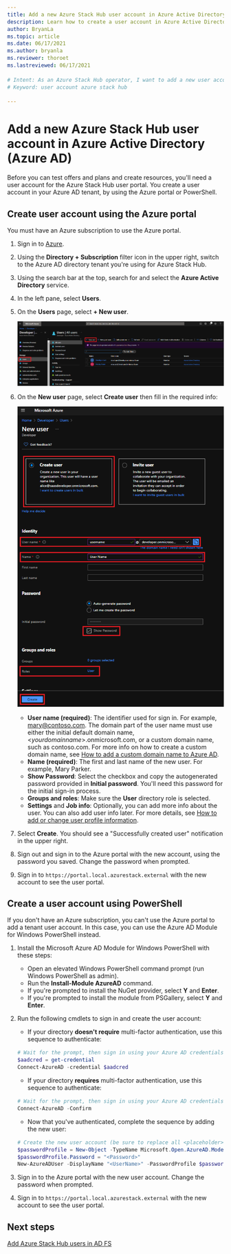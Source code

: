 ```yaml
---
title: Add a new Azure Stack Hub user account in Azure Active Directory
description: Learn how to create a user account in Azure Active Directory, so you can explore the user portal.
author: BryanLa
ms.topic: article
ms.date: 06/17/2021
ms.author: bryanla
ms.reviewer: thoroet
ms.lastreviewed: 06/17/2021

# Intent: As an Azure Stack Hub operator, I want to add a new user account in Azure Active Directory so I can explore the user portal and test offers and plans.
# Keyword: user account azure stack hub

---
```


# Add a new Azure Stack Hub user account in Azure Active Directory (Azure AD)

Before you can test offers and plans and create resources, you'll need a user account for the Azure Stack Hub user portal. You create a user account in your Azure AD tenant, by using the Azure portal or PowerShell.

## Create user account using the Azure portal

You must have an Azure subscription to use the Azure portal.

1. Sign in to [Azure](https://portal.azure.com).
2. Using the **Directory + Subscription** filter icon in the upper right, switch to the Azure AD directory tenant you're using for Azure Stack Hub.
3. Using the search bar at the top, search for and select the **Azure Active Directory** service. 
4. In the left pane, select **Users**.
5. On the **Users** page, select **+ New user**.

    [![Users - All users page with New user highlighted](media/azure-stack-add-new-user-aad/new-user-all-users.png)](media/azure-stack-add-new-user-aad/new-user-all-users.png#lightbox)

6. On the **New user** page, select **Create user** then fill in the required info:

    [![Add new user, User page with user info](media/azure-stack-add-new-user-aad/new-user-user.png)](media/azure-stack-add-new-user-aad/new-user-user.png#lightbox)

   - **User name (required)**: The identifier used for sign in. For example, mary@contoso.com.
       The domain part of the user name must use either the initial default domain name, <_yourdomainname_>.onmicrosoft.com, or a custom domain name, such as contoso.com. For more info on how to create a custom domain name, see [How to add a custom domain name to Azure AD](/azure/active-directory/fundamentals/add-custom-domain).
   - **Name (required)**: The first and last name of the new user. For example, Mary Parker.
   - **Show Password**: Select the checkbox and copy the autogenerated password provided in **Initial password**. You'll need this password for the initial sign-in process.
   - **Groups and roles**: Make sure the **User** directory role is selected.
   - **Settings** and **Job info**: Optionally, you can add more info about the user. You can also add user info later. For more details, see [How to add or change user profile information](/azure/active-directory/fundamentals/active-directory-users-profile-azure-portal).

7. Select **Create**. You should see a "Successfully created user" notification in the upper right.
8. Sign out and sign in to the Azure portal with the new account, using the password you saved. Change the password when prompted.
9. Sign in to `https://portal.local.azurestack.external` with the new account to see the user portal.

## Create a user account using PowerShell

If you don't have an Azure subscription, you can't use the Azure portal to add a tenant user account. In this case, you can use the Azure AD Module for Windows PowerShell instead.

1. Install the Microsoft Azure AD Module for Windows PowerShell with these steps:

    - Open an elevated Windows PowerShell command prompt (run Windows PowerShell as admin).
    - Run the **Install-Module AzureAD** command.
    - If you're prompted to install the NuGet provider, select **Y** and **Enter**.
    - If you're prompted to install the module from PSGallery, select **Y** and **Enter**.

2. Run the following cmdlets to sign in and create the user account:

    - If your directory **doesn't require** multi-factor authentication, use this sequence to authenticate:
    ```powershell
    # Wait for the prompt, then sign in using your Azure AD credentials
    $aadcred = get-credential
    Connect-AzureAD -credential $aadcred
    ```

    - If your directory **requires** multi-factor authentication, use this sequence to authenticate:
    ```powershell
    # Wait for the prompt, then sign in using your Azure AD credentials and MFA code
    Connect-AzureAD -Confirm
    ```

    - Now that you've authenticated, complete the sequence by adding the new user:
    ```powershell
    # Create the new user account (be sure to replace all <placeholder> values first)
    $passwordProfile = New-Object -TypeName Microsoft.Open.AzureAD.Model.PasswordProfile
    $passwordProfile.Password = "<Password>"
    New-AzureADUser -DisplayName "<UserName>" -PasswordProfile $passwordProfile -UserPrincipalName "<username>@<yourdomainname>" -AccountEnabled $true -MailNickName "<MailNickName>"
    ```

3. Sign in to the Azure portal with the new user account. Change the password when prompted.
4. Sign in to `https://portal.local.azurestack.external` with the new account to see the user portal.

## Next steps

[Add Azure Stack Hub users in AD FS](azure-stack-add-users-adfs.md)
